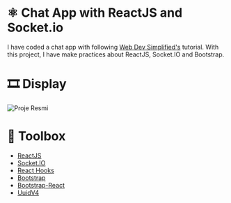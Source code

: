 # ⚛️ Chat App with ReactJS and Socket.io

I have coded a chat app with following <a href="https://www.youtube.com/watch?v=tBr-PybP_9c">Web Dev Simplified's</a> tutorial. With this project, I have make practices about ReactJS, Socket.IO and Bootstrap.

# 🎞 Display

![Proje Resmi](client/public/project.gif)

# 🧰 Toolbox

<ul style="list-style-type:disc">
   <li><a href="https://reactjs.org">ReactJS</a></li>
   <li><a href="https://socket.io">Socket.IO</a></li>
   <li><a href="https://reactjs.org/docs/hooks-intro.html">React Hooks</a></li>
   <li><a href="https://getbootstrap.com">Bootstrap</a></li>
   <li><a href="https://react-bootstrap.github.io">Bootstrap-React</a></li>
   <li><a href="https://www.uuidgenerator.net/version4">UuidV4</a></li>
</ul>
